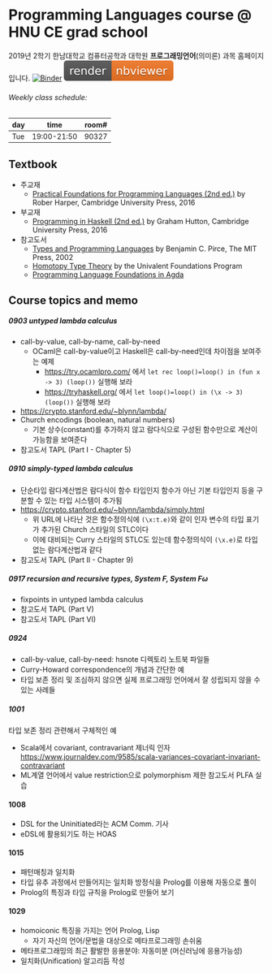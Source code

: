 # Programming Languages course @ HNU CE grad school
2019년 2학기 한남대학교 컴퓨터공학과 대학원 **프로그래밍언어**(의미론) 과목 홈페이지입니다.
[![Binder](https://mybinder.org/badge_logo.svg)](https://mybinder.org/v2/gh/hnu-pl/grad-pl2019fall/master?urlpath=lab)
[![NBviewer](./nbviewer_badge.svg)](https://nbviewer.jupyter.org/github/hnu-pl/grad-pl2019fall/tree/master/)


###### Weekly class schedule:
| day |   time      | room#  |
|-----|-------------|--------|
| Tue | 19:00-21:50 | 90327  |

<!-- [Hi-Class 과목 페이지로 바로가기](https://hiclass.hannam.ac.kr/courses/9273) -->

## Textbook
* 주교재
    - [Practical Foundations for Programming Languages (2nd ed.)](https://www.cs.cmu.edu/~rwh/pfpl/) by Rober Harper, Cambridge University Press, 2016
* 부교재
    - [Programming in Haskell (2nd ed.)](http://www.cs.nott.ac.uk/~pszgmh/pih.html) by Graham Hutton, Cambridge University Press, 2016
* 참고도서
    - [Types and Programming Languages](https://www.cis.upenn.edu/~bcpierce/tapl/) by Benjamin C. Pirce, The MIT Press, 2002
    - [Homotopy Type Theory](https://homotopytypetheory.org/book/) by the Univalent Foundations Program
    - [Programming Language Foundations in Agda](https://plfa.github.io/)

## Course topics and memo

##### 0903 untyped lambda calculus
 * call-by-value, call-by-name, call-by-need
     - OCaml은 call-by-value이고 Haskell은 call-by-need인데 차이점을 보여주는 예제
         * https://try.ocamlpro.com/ 에서 `let rec loop()=loop() in (fun x -> 3) (loop())` 실행해 보라
         * https://tryhaskell.org/ 에서 `let loop()=loop() in (\x -> 3) (loop())` 실행해 보라
 * https://crypto.stanford.edu/~blynn/lambda/
 * Church encodings (boolean, natural numbers)
     - 기본 상수(constant)를 추가하지 않고 람다식으로 구성된 함수만으로 계산이 가능함을 보여준다
 * 참고도서 TAPL (Part I - Chapter 5)

##### 0910 simply-typed lambda calculus
 * 단순타입 람다계산법은 람다식이 함수 타입인지 함수가 아닌 기본 타입인지 등을 구분할 수 있는 타입 시스템이 추가됨
 * https://crypto.stanford.edu/~blynn/lambda/simply.html
     - 위 URL에 나타난 것은 함수정의식에 `(\x:t.e)`와 같이 인자 변수의 타입 표기가 추가된 Church 스타일의 STLC이다
     - 이에 대비되는 Curry 스타일의 STLC도 있는데 함수정의식이 `(\x.e)`로 타입없는 람다계산법과 같다
 * 참고도서 TAPL (Part II - Chapter 9)

##### 0917 recursion and recursive types, System F, System Fω
 * fixpoints in untyped lambda calculus 
 * 참고도서 TAPL (Part V)
 * 참고도서 TAPL (Part VI)

##### 0924 
 * call-by-value, call-by-need: hsnote 디렉토리 노트북 파일들
 * Curry-Howard correspondence의 개념과 간단한 예
 * 타입 보존 정리 및 조심하지 않으면 실제 프로그래밍 언어에서 잘 성립되지 않을 수 있는 사례들 

##### 1001
타입 보존 정리 관련해서 구체적인 예
 * Scala에서 covariant, contravariant 제너릭 인자
   https://www.journaldev.com/9585/scala-variances-covariant-invariant-contravariant
 * ML계열 언어에서 value restriction으로 polymorphism 제한
참고도서 PLFA 실습

#### 1008
* DSL for the Uninitiated라는 ACM Comm. 기사
* eDSL에 활용되기도 하는 HOAS

#### 1015
* 패턴매칭과 일치화
* 타입 유추 과정에서 만들어지는 일치화 방정식을 Prolog를 이용해 자동으로 풀이 
* Prolog의 특징과 타입 규칙을 Prolog로 만들어 보기

#### 1029
 * homoiconic 특징을 가지는 언어 Prolog, Lisp
     - 자기 자신의 언어/문법을 대상으로 메타프로그래밍 손쉬움
 * 메타프로그래밍의 최근 활발한 응용분야: 자동미분 (머신러닝에 응용가능성)
 * 일치화(Unification) 알고리듬 작성

